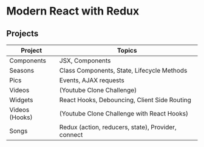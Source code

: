 # Modern React with Redux

## Projects

| Project        | Topics                                             |
| -------------- | -------------------------------------------------- |
| Components     | JSX, Components                                    |
| Seasons        | Class Components, State, Lifecycle Methods         |
| Pics           | Events, AJAX requests                              |
| Videos         | (Youtube Clone Challenge)                          |
| Widgets        | React Hooks, Debouncing, Client Side Routing       |
| Videos (Hooks) | (Youtube Clone Challenge with React Hooks)         |
| Songs          | Redux (action, reducers, state), Provider, connect |